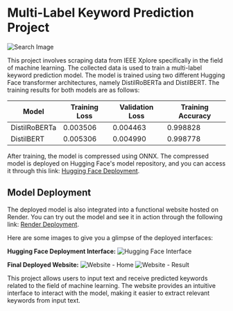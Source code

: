 # Multi-Label Keyword Prediction Project

![Search Image](https://github.com/NifulIslam/Multilabel-Keyword-Prediction/blob/master/images/search.png)

This project involves scraping data from IEEE Xplore specifically in the field of machine learning. The collected data is used to train a multi-label keyword prediction model. The model is trained using two different Hugging Face transformer architectures, namely DistilRoBERTa and DistilBERT. The training results for both models are as follows:

| Model       | Training Loss | Validation Loss | Training Accuracy |
|-------------|---------------|-----------------|-------------------|
| DistilRoBERTa | 0.003506      | 0.004463         | 0.998828              |
| DistilBERT | 0.005306      | 0.004990         | 0.998778              |

After training, the model is compressed using ONNX. The compressed model is deployed on Hugging Face's model repository, and you can access it through this link: [Hugging Face Deployment](https://huggingface.co/spaces/NifulIslam/IEEE-Keyword-Prediction).

## Model Deployment

The deployed model is also integrated into a functional website hosted on Render. You can try out the model and see it in action through the following link: [Render Deployment](https://multilabel-keyword-prediction.onrender.com).

Here are some images to give you a glimpse of the deployed interfaces:

**Hugging Face Deployment Interface:**
![Hugging Face Interface](https://github.com/NifulIslam/Multilabel-Keyword-Prediction/blob/master/images/huggingface-interface.png)

**Final Deployed Website:**
![Website - Home](https://github.com/NifulIslam/Multilabel-Keyword-Prediction/blob/master/images/deploy-1.png)
![Website - Result](https://github.com/NifulIslam/Multilabel-Keyword-Prediction/blob/master/images/deploy-2.png)

This project allows users to input text and receive predicted keywords related to the field of machine learning. The website provides an intuitive interface to interact with the model, making it easier to extract relevant keywords from input text.
